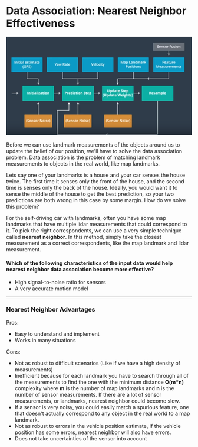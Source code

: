# Data Association: Nearest Neighbor Effectiveness

![alt tag](imgs/flowChart.PNG)

Before we can use landmark measurements of the objects around us to update the belief of our position, we'll have to solve the data association problem. Data association is the problem of matching landmark measurements to objects in the real world, like map landmarks.

Lets say one of your landmarks is a house and your car senses the house twice. The first time it senses only the front of the house, and the second time is senses only the back of the house. Ideally, you would want it to sense the middle of the house to get the best prediction, so your two predictions are both wrong in this case by some margin. How do we solve this problem?

For the self-driving car with landmarks, often you have some map landmarks that have multiple lidar measurements that could correspond to it. To pick the right correspondents, we can use a very simple technique called **nearest neighbor**. In this method, simply take the closest measurement as a correct correspondents, like the map landmark and lidar measurement.

#### Which of the following characteristics of the input data would help nearest neighbor data association become more effective?

- High signal-to-noise ratio for sensors
- A very accurate motion model

***

### Nearest Neighbor Advantages

Pros:

- Easy to understand and implement
- Works in many situations

Cons:

- Not as robust to difficult scenarios (Like if we have a high density of measurements)
- Inefficient because for each landmark you have to search through all of the measurements to find the one with the minimum distance **O(m*n)** complexity where **m** is the number of map landmarks and **n** is the number of sensor measurements. If there are a lot of sensor measurements, or landmarks, nearest neighbor could become slow. 
- If a sensor is very noisy, you could easily match a spurious feature, one that doesn't actually correspond to any object in the real world to a map landmark. 
- Not as robust to errors in the vehicle position estimate, If the vehicle position has some errors, nearest neighbor will also have errors.
- Does not take uncertainties of the sensor into account
